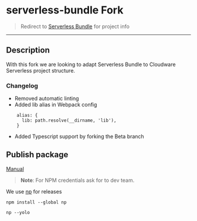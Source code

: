 # serverless-bundle Fork

> Redirect to [Serverless Bundle](https://github.com/AnomalyInnovations/serverless-bundle) for project info

---

## Description

With this fork we are looking to adapt Serverless Bundle to Cloudware Serverless project structure.

### Changelog

- Removed automatic linting 
- Added lib alias in Webpack config
```
    alias: {
      lib: path.resolve(__dirname, 'lib'),
    }
```
- Added Typescript support by forking the Beta branch


## Publish package

[Manual](https://zellwk.com/blog/publish-to-npm/)

> **Note**: For NPM credentials ask for to dev team.

We use [np](https://www.npmjs.com/package/np) for releases

`npm install --global np`

`np --yolo`
